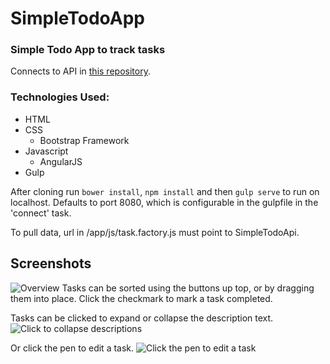 # SimpleTodoApp
### Simple Todo App to track tasks

Connects to API in [this repository](https://github.com/Ailuridaes/SimpleTodoApi).

### Technologies Used:
- HTML
- CSS
    + Bootstrap Framework
- Javascript
    + AngularJS
- Gulp

After cloning run `bower install`, `npm install` and then `gulp serve` to run on localhost. Defaults to port 8080, which is configurable in the gulpfile in the 'connect' task.

To pull data, url in /app/js/task.factory.js must point to SimpleTodoApi.

## Screenshots

![Overview](http://imgur.com/Qwj1UYp.png)
Tasks can be sorted using the buttons up top, or by dragging them into place.
Click the checkmark to mark a task completed.


Tasks can be clicked to expand or collapse the description text.
![Click to collapse descriptions](http://imgur.com/KU5EVky.png)


Or click the pen to edit a task.
![Click the pen to edit a task](http://imgur.com/fgDTJd0.png)
